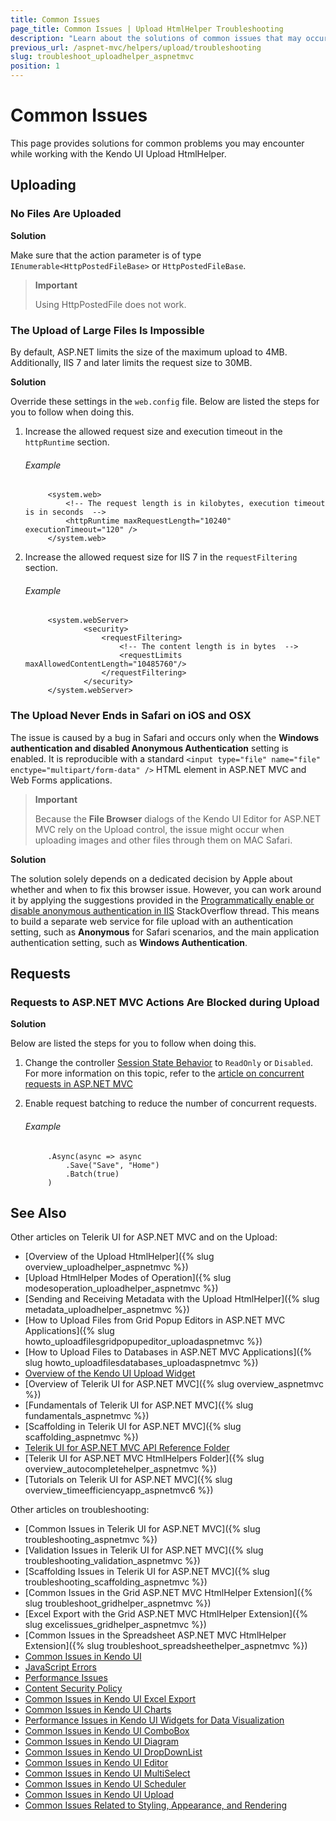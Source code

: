 ```yaml
---
title: Common Issues
page_title: Common Issues | Upload HtmlHelper Troubleshooting
description: "Learn about the solutions of common issues that may occur while working with Kendo UI Upload for ASP.NET MVC."
previous_url: /aspnet-mvc/helpers/upload/troubleshooting
slug: troubleshoot_uploadhelper_aspnetmvc
position: 1
---
```


# Common Issues

This page provides solutions for common problems you may encounter while working with the Kendo UI Upload HtmlHelper.

## Uploading

### No Files Are Uploaded

**Solution**

Make sure that the action parameter is of type `IEnumerable<HttpPostedFileBase>` or `HttpPostedFileBase`.

> **Important**
>
> Using HttpPostedFile does not work.

### The Upload of Large Files Is Impossible

By default, ASP.NET limits the size of the maximum upload to 4MB. Additionally, IIS 7 and later limits the request size to 30MB.

**Solution**

Override these settings in the `web.config` file. Below are listed the steps for you to follow when doing this.

1. Increase the allowed request size and execution timeout in the `httpRuntime` section.

    ###### Example

            <system.web>
                <!-- The request length is in kilobytes, execution timeout is in seconds  -->
                <httpRuntime maxRequestLength="10240" executionTimeout="120" />
            </system.web>

1. Increase the allowed request size for IIS 7 in the `requestFiltering` section.

    ###### Example

            <system.webServer>
                    <security>
                        <requestFiltering>
                            <!-- The content length is in bytes  -->
                            <requestLimits maxAllowedContentLength="10485760"/>
                        </requestFiltering>
                    </security>
            </system.webServer>

### The Upload Never Ends in Safari on iOS and OSX

The issue is caused by a bug in Safari and occurs only when the **Windows authentication and disabled Anonymous Authentication** setting is enabled. It is reproducible with a standard `<input type="file" name="file" enctype="multipart/form-data" />` HTML element in ASP.NET MVC and Web Forms applications.

> **Important**
>
> Because the **File Browser** dialogs of the Kendo UI Editor for ASP.NET MVC rely on the Upload control, the issue might occur when uploading images and other files through them on MAC Safari.

**Solution**

The solution solely depends on a dedicated decision by Apple about whether and when to fix this browser issue. However, you can work around it by applying the suggestions provided in the [Programmatically enable or disable anonymous authentication in IIS](http://stackoverflow.com/questions/28419304/programmatically-enable-or-disable-anonymous-authentication-in-iis) StackOverflow thread. This means to build a separate web service for file upload with an authentication setting, such as **Anonymous** for Safari scenarios, and the main application authentication setting, such as **Windows Authentication**.

## Requests

### Requests to ASP.NET MVC Actions Are Blocked during Upload

**Solution**

Below are listed the steps for you to follow when doing this.

1. Change the controller [Session State Behavior](http://msdn.microsoft.com/en-us/library/system.web.sessionstate.sessionstatebehavior.aspx) to `ReadOnly` or `Disabled`. For more information on this topic, refer to the [article on concurrent requests in ASP.NET MVC](http://weblogs.asp.net/imranbaloch/archive/2010/07/10/concurrent-requests-in-asp-net-mvc.aspx)

1. Enable request batching to reduce the number of concurrent requests.

    ###### Example

            .Async(async => async
                .Save("Save", "Home")
                .Batch(true)
            )

## See Also

Other articles on Telerik UI for ASP.NET MVC and on the Upload:

* [Overview of the Upload HtmlHelper]({% slug overview_uploadhelper_aspnetmvc %})
* [Upload HtmlHelper Modes of Operation]({% slug modesoperation_uploadhelper_aspnetmvc %})
* [Sending and Receiving Metadata with the Upload HtmlHelper]({% slug metadata_uploadhelper_aspnetmvc %})
* [How to Upload Files from Grid Popup Editors in ASP.NET MVC Applications]({% slug howto_uploadfilesgridpopupeditor_uploadaspnetmvc %})
* [How to Upload Files to Databases in ASP.NET MVC Applications]({% slug howto_uploadfilesdatabases_uploadaspnetmvc %})
* [Overview of the Kendo UI Upload Widget](http://docs.telerik.com/kendo-ui/controls/editors/upload/overview)
* [Overview of Telerik UI for ASP.NET MVC]({% slug overview_aspnetmvc %})
* [Fundamentals of Telerik UI for ASP.NET MVC]({% slug fundamentals_aspnetmvc %})
* [Scaffolding in Telerik UI for ASP.NET MVC]({% slug scaffolding_aspnetmvc %})
* [Telerik UI for ASP.NET MVC API Reference Folder](/api/Kendo.Mvc/AggregateFunction)
* [Telerik UI for ASP.NET MVC HtmlHelpers Folder]({% slug overview_autocompletehelper_aspnetmvc %})
* [Tutorials on Telerik UI for ASP.NET MVC]({% slug overview_timeefficiencyapp_aspnetmvc6 %})

Other articles on troubleshooting:

* [Common Issues in Telerik UI for ASP.NET MVC]({% slug troubleshooting_aspnetmvc %})
* [Validation Issues in Telerik UI for ASP.NET MVC]({% slug troubleshooting_validation_aspnetmvc %})
* [Scaffolding Issues in Telerik UI for ASP.NET MVC]({% slug troubleshooting_scaffolding_aspnetmvc %})
* [Common Issues in the Grid ASP.NET MVC HtmlHelper Extension]({% slug troubleshoot_gridhelper_aspnetmvc %})
* [Excel Export with the Grid ASP.NET MVC HtmlHelper Extension]({% slug excelissues_gridhelper_aspnetmvc %})
* [Common Issues in the Spreadsheet ASP.NET MVC HtmlHelper Extension]({% slug troubleshoot_spreadsheethelper_aspnetmvc %})
* [Common Issues in Kendo UI](http://docs.telerik.com/kendo-ui/troubleshoot/troubleshooting-common-issues)
* [JavaScript Errors](http://docs.telerik.com/kendo-ui/troubleshoot/troubleshooting-js-errors)
* [Performance Issues](http://docs.telerik.com/kendo-ui/troubleshoot/troubleshooting-memory-leaks)
* [Content Security Policy](http://docs.telerik.com/kendo-ui/troubleshoot/content-security-policy)
* [Common Issues in Kendo UI Excel Export](http://docs.telerik.com/kendo-ui/framework/excel/troubleshoot/common-issues)
* [Common Issues in Kendo UI Charts](http://docs.telerik.com/kendo-ui/controls/charts/troubleshoot/common-issues)
* [Performance Issues in Kendo UI Widgets for Data Visualization](http://docs.telerik.com/kendo-ui/troubleshoot/troubleshooting-memory-leaks)
* [Common Issues in Kendo UI ComboBox](http://docs.telerik.com/kendo-ui/controls/editors/combobox/troubleshoot/troubleshooting)
* [Common Issues in Kendo UI Diagram](http://docs.telerik.com/kendo-ui/controls/diagrams-and-maps/diagram/troubleshoot/common-issues)
* [Common Issues in Kendo UI DropDownList](http://docs.telerik.com/kendo-ui/controls/editors/dropdownlist/troubleshoot/troubleshooting)
* [Common Issues in Kendo UI Editor](http://docs.telerik.com/kendo-ui/controls/editors/editor/troubleshoot/troubleshooting)
* [Common Issues in Kendo UI MultiSelect](http://docs.telerik.com/kendo-ui/controls/editors/multiselect/troubleshoot/troubleshooting)
* [Common Issues in Kendo UI Scheduler](http://docs.telerik.com/kendo-ui/controls/scheduling/scheduler/troubleshoot/troubleshooting)
* [Common Issues in Kendo UI Upload](http://docs.telerik.com/kendo-ui/controls/editors/upload/troubleshoot/troubleshooting)
* [Common Issues Related to Styling, Appearance, and Rendering](http://docs.telerik.com/kendo-ui/styles-and-layout/troubleshoot/troubleshooting)
